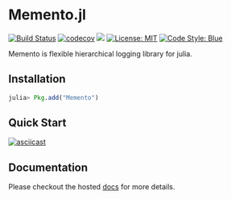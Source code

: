# Memento.jl

[![Build Status](https://travis-ci.org/invenia/Memento.jl.svg?branch=master)](https://travis-ci.org/invenia/Memento.jl)
[![codecov](https://codecov.io/gh/invenia/Memento.jl/branch/master/graph/badge.svg)](https://codecov.io/gh/invenia/Memento.jl)
[![](https://img.shields.io/badge/docs-latest-blue.svg)](https://invenia.github.io/Memento.jl/latest)
[![License: MIT](https://img.shields.io/badge/License-MIT-yellow.svg)](https://opensource.org/licenses/MIT)
[![Code Style: Blue](https://img.shields.io/badge/code%20style-blue-4495d1.svg)](https://github.com/invenia/BlueStyle)


Memento is flexible hierarchical logging library for julia.

## Installation

```julia
julia> Pkg.add("Memento")
```

## Quick Start

[![asciicast](https://asciinema.org/a/153324.png)](https://asciinema.org/a/153324)

## Documentation

Please checkout the hosted [docs](https://invenia.github.io/Memento.jl/latest/) for more details.
